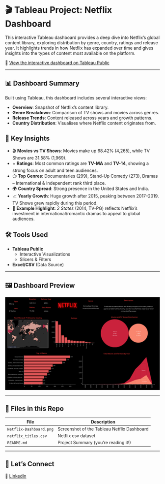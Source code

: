 # 🎬 Tableau Project: Netflix Dashboard

This interactive Tableau dashboard provides a deep dive into Netflix’s global content library, exploring distribution by genre, country, ratings and release year. It highlights trends in how Netflix has expanded over time and gives insights into the types of content most available on the platform.  

🔗 [View the interactive dashboard on Tableau Public](https://public.tableau.com/app/profile/ayomikun.ojueromi3921/viz/NetflixDashboard_17587177735680/Dashboard1#1)

---

## 📊 Dashboard Summary

Built using Tableau, this dashboard includes several interactive views:

- **Overview**: Snapshot of Netflix’s content library.  
- **Genre Breakdown**: Comparison of TV shows and movies across genres.  
- **Release Trends**: Content released across years and growth patterns.  
- **Country Distribution**: Visualises where Netflix content originates from.

## 📁 Key Insights

- 🎬 **Movies vs TV Shows**: Movies make up 68.42% (4,265), while TV Shows are 31.58% (1,969).
- ⭐ **Ratings**: Most common ratings are **TV-MA** and **TV-14**, showing a strong focus on adult and teen audiences.
- 📺 **Top Genres**: Documentaries (299), Stand-Up Comedy (273), Dramas – International & Independent rank third place.
- 🌍 **Country Spread**: Strong presence in the United States and India.
- 📈 **Yearly Growth**: Huge growth after 2015, peaking between 2017–2019. TV Shows grew rapidly during this period.
- 🎥 **Example Highlight**: *2 States* (2014, TV-PG) reflects Netflix’s investment in international/romantic dramas to appeal to global audiences.

## 🛠️ Tools Used

- **Tableau Public**
  - Interactive Visualizations
  - Slicers & Filters
- **Excel/CSV** (Data Source)

---

## 🖼️ Dashboard Preview

![Netflix Dashboard Screenshot](Netflix-Dashboard.png)

---

## 📁 Files in this Repo

| File | Description |
|------|-------------|
| `Netflix-Dashboard.png` | Screenshot of the Tableau Netflix Dashboard |
| `netflix_titles.csv` | Netflix csv dataset |
| `README.md` | Project Summary (you’re reading it!) |

---

## 🤝 Let’s Connect

📍 [LinkedIn](https://www.linkedin.com/in/aojueromi)
